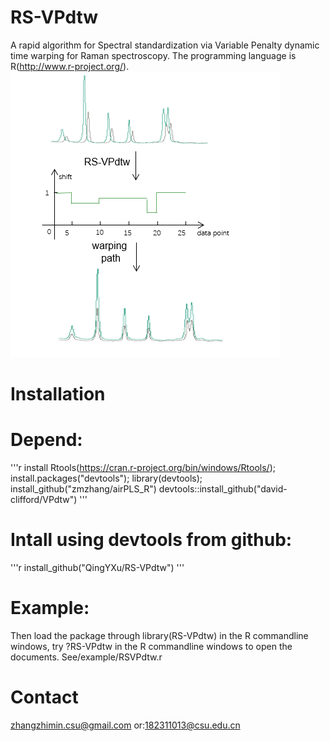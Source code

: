# RS-VPdtw
A rapid algorithm for Spectral standardization via Variable Penalty dynamic time warping for Raman spectroscopy. The programming language is R(http://www.r-project.org/).
![image](https://github.com/QingYXu/RS-VPdtw/raw/master/fig.png)
# Installation
# Depend:
'''r
install Rtools(https://cran.r-project.org/bin/windows/Rtools/);
install.packages("devtools");
library(devtools); 
install_github("zmzhang/airPLS_R")
devtools::install_github("david-clifford/VPdtw")
'''
# Intall using devtools from github:
'''r
install_github("QingYXu/RS-VPdtw")
'''
# Example:
Then load the package through library(RS-VPdtw) in the R commandline windows, try ?RS-VPdtw in the R commandline windows to open the documents.
See/example/RSVPdtw.r
# Contact
zhangzhimin.csu@gmail.com or:182311013@csu.edu.cn
